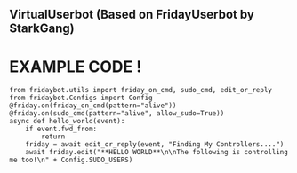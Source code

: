 ## VirtualUserbot (Based on FridayUserbot by StarkGang)
# EXAMPLE CODE !
```python3
from fridaybot.utils import friday_on_cmd, sudo_cmd, edit_or_reply
from fridaybot.Configs import Config
@friday.on(friday_on_cmd(pattern="alive"))
@friday.on(sudo_cmd(pattern="alive", allow_sudo=True))
async def hello_world(event):
    if event.fwd_from:
        return
    friday = await edit_or_reply(event, "Finding My Controllers....")
    await friday.edit("**HELLO WORLD**\n\nThe following is controlling me too!\n" + Config.SUDO_USERS)
```
